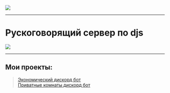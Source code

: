 ![](https://discord.c99.nl/widget/theme-2/550336142160035840.png)<br>
***
# Рускоговорящий сервер по djs<br>
<a href="https://discord.gg/P9C6EU9Ra2"><img src="https://discord.com/api/guilds/889017740185182248/widget.png?style=banner2"></a>
***
## Мои проекты:
> [Экономический дискорд бот](https://github.com/va1les/Discord-eco-bot)<br>
> [Приватные комнаты дискорд бот](https://github.com/va1les/discord-private-rooms)

